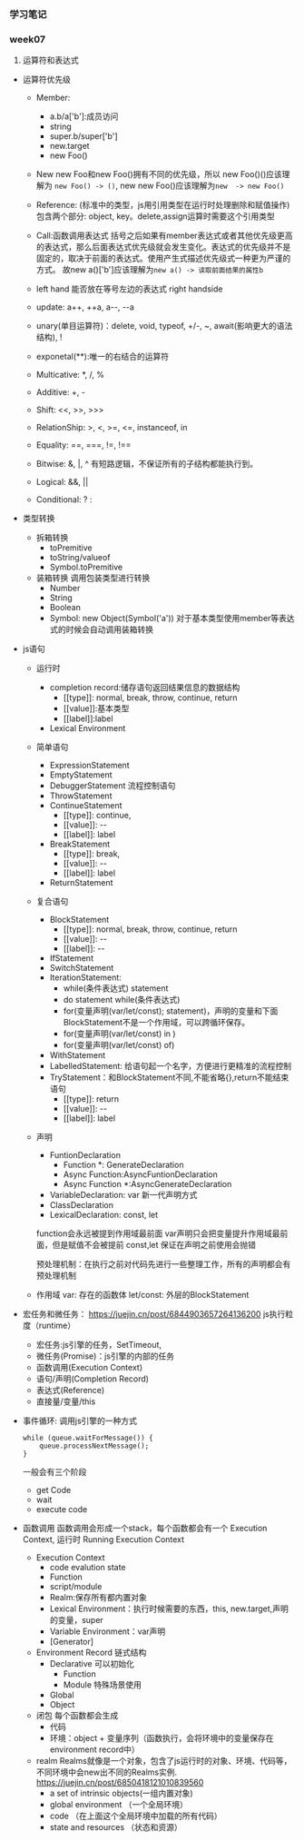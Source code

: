 ### 学习笔记

### week07

1. 运算符和表达式
- 运算符优先级
    - Member:
        - a.b/a['b']:成员访问
        - string
        - super.b/super['b']
        - new.target
        - new Foo()

    - New
        new Foo和new Foo()拥有不同的优先级，所以 new Foo()()应该理解为  `new Foo() -> ()`, new new Foo()应该理解为`new  -> new Foo()`

    - Reference:
    (标准中的类型，js用引用类型在运行时处理删除和赋值操作)
        包含两个部分: object, key。delete,assign运算时需要这个引用类型

    - Call:函数调用表达式
        括号之后如果有member表达式或者其他优先级更高的表达式，那么后面表达式优先级就会发生变化。表达式的优先级并不是固定的，取决于前面的表达式。使用产生式描述优先级式一种更为严谨的方式。
        故new a()['b']应该理解为`new a() -> 读取前面结果的属性b`

    - left hand 能否放在等号左边的表达式
    right handside
    - update: a++, ++a, a--, --a
    - unary(单目运算符)：delete, void, typeof, +/-, ~, await(影响更大的语法结构), !
    - exponetal(**):唯一的右结合的运算符
    - Multicative: *, /, %
    - Additive: +, - 
    - Shift: <<, >>, >>>
    - RelationShip: >, <, >=, <=, instanceof, in
    - Equality: ==, ===, !=, !== 
    - Bitwise: &, |, ^
     有短路逻辑，不保证所有的子结构都能执行到。
    - Logical: &&, ||
    - Conditional: ? :

- 类型转换
    - 拆箱转换
        - toPremitive
        - toString/valueof
        - Symbol.toPremitive
    - 装箱转换
    调用包装类型进行转换
        - Number
        - String
        - Boolean
        - Symbol: new Object(Symbol('a'))
    对于基本类型使用member等表达式的时候会自动调用装箱转换

- js语句
    - 运行时
        - completion record:储存语句返回结果信息的数据结构
            - [[type]]: normal, break, throw, continue, return
            - [[value]]:基本类型
            - [[label]]:label
        - Lexical Environment

    - 简单语句
        - ExpressionStatement
        - EmptyStatement
        - DebuggerStatement
        流程控制语句
        - ThrowStatement
        - ContinueStatement
            - [[type]]: continue,
            - [[value]]: --
            - [[label]]: label
        - BreakStatement
            - [[type]]: break,
            - [[value]]: --
            - [[label]]: label
        - ReturnStatement
    - 复合语句
        - BlockStatement
            - [[type]]: normal, break, throw, continue, return
            - [[value]]: --
            - [[label]]: --
        - IfStatement
        - SwitchStatement
        - IterationStatement: 
            - while(条件表达式) statement
            - do statement while(条件表达式)
            - for(变量声明(var/let/const); statement)，声明的变量和下面BlockStatement不是一个作用域，可以跨循环保存。
            - for(变量声明(var/let/const) in )
            - for(变量声明(var/let/const) of)
        - WithStatement
        - LabelledStatement: 给语句起一个名字，方便进行更精准的流程控制
        - TryStatement：和BlockStatement不同,不能省略{},return不能结束语句
            - [[type]]: return
            - [[value]]: --
            - [[label]]: label
    
    - 声明
        - FuntionDeclaration
            - Function *: GenerateDeclaration
            - Async Function:AsyncFuntionDeclaration
            - Async Function *:AsyncGenerateDeclaration
        - VariableDeclaration: var
        新一代声明方式
        - ClassDeclaration
        - LexicalDeclaration: const, let
    
        function会永远被提到作用域最前面
        var声明只会把变量提升作用域最前面，但是赋值不会被提前
        const,let 保证在声明之前使用会抛错


        预处理机制：在执行之前对代码先进行一些整理工作，所有的声明都会有预处理机制
    

    - 作用域
        var: 存在的函数体
        let/const: 外层的BlockStatement
    

- 宏任务和微任务：
    https://juejin.cn/post/6844903657264136200
    js执行粒度（runtime）
    - 宏任务:js引擎的任务，SetTimeout,
    - 微任务(Promise)：js引擎的内部的任务
    - 函数调用(Execution Context)
    - 语句/声明(Completion Record)
    - 表达式(Reference)
    - 直接量/变量/this

- 事件循环: 调用js引擎的一种方式
    ```
    while (queue.waitForMessage()) {
        queue.processNextMessage();
    }
    ```
    一般会有三个阶段
    - get Code
    - wait
    - execute code

- 函数调用
函数调用会形成一个stack，每个函数都会有一个 Execution Context, 运行时 Running Execution Context

    - Execution Context
        - code evalution state
        - Function
        - script/module
        - Realm:保存所有都内置对象
        - Lexical Environment：执行时候需要的东西，this, new.target,声明的变量，super
        - Variable Environment：var声明
        - [Generator]
    - Environment Record
    链式结构
        - Declarative
        可以初始化
            - Function
            - Module
        特殊场景使用
        - Global
        - Object
    - 闭包
    每个函数都会生成
        - 代码
        - 环境：object + 变量序列（函数执行，会将环境中的变量保存在environment record中）  
    - realm
    Realms就像是一个对象，包含了js运行时的对象、环境、代码等，不同环境中会new出不同的Realms实例.
    https://juejin.cn/post/6850418121010839560
        - a set of intrinsic objects(一组内置对象)
        - global environment （一个全局环境）
        - code （在上面这个全局环境中加载的所有代码）
        - state and resources （状态和资源）
    
